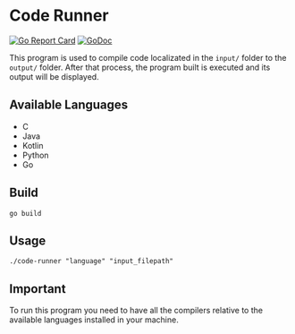# Code Runner

[![Go Report Card](https://goreportcard.com/badge/github.com/silvagpmiguel/code-runner)](https://goreportcard.com/report/github.com/silvagpmiguel/code-runner)
[![GoDoc](https://godoc.org/github.com/silvagpmiguel/code-runner?status.svg)](https://godoc.org/github.com/silvagpmiguel/code-runner)

This program is used to compile code localizated in the `input/` folder to the `output/` folder.
After that process, the program built is executed and its output will be displayed.

## Available Languages
- C
- Java
- Kotlin
- Python
- Go

## Build

```
go build
```

## Usage
```
./code-runner "language" "input_filepath"
```

## Important
To run this program you need to have all the compilers relative to the available languages installed in your machine.
